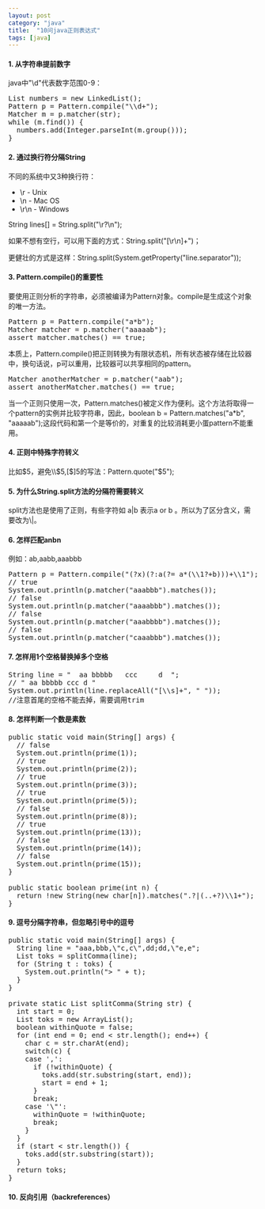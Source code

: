 ```yaml
---
layout: post
category: "java"
title:  "10问java正则表达式"
tags: [java]
---
```

#### 1. 从字符串提前数字

java中"\d"代表数字范围0-9：
<pre>
List<Integer> numbers = new LinkedList<Integer>();
Pattern p = Pattern.compile("\\d+");
Matcher m = p.matcher(str); 
while (m.find()) {
  numbers.add(Integer.parseInt(m.group()));
}
</pre>

#### 2. 通过换行符分隔String

不同的系统中又3种换行符：

* \r - Unix
* \n - Mac OS
* \r\n - Windows

String lines[] = String.split("\\r?\\n");

如果不想有空行，可以用下面的方式：String.split("[\\r\\n]+")；

更健壮的方式是这样：String.split(System.getProperty("line.separator"));

#### 3. Pattern.compile()的重要性

要使用正则分析的字符串，必须被编译为Pattern对象。compile是生成这个对象的唯一方法。
<pre>
Pattern p = Pattern.compile("a*b");
Matcher matcher = p.matcher("aaaaab");
assert matcher.matches() == true;
</pre>
本质上，Pattern.compile()把正则转换为有限状态机，所有状态被存储在比较器中，换句话说，p可以重用，比较器可以共享相同的pattern。
<pre>
Matcher anotherMatcher = p.matcher("aab");
assert anotherMatcher.matches() == true;
</pre>
当一个正则只使用一次，Pattern.matches()被定义作为便利。这个方法将取得一个pattern的实例并比较字符串，因此，boolean b = Pattern.matches("a*b", "aaaaab");这段代码和第一个是等价的，对重复的比较消耗更小蛋pattern不能重用。

#### 4. 正则中特殊字符转义

比如$5，避免\\$5,[$]5的写法：Pattern.quote("$5");

#### 5. 为什么String.split方法的分隔符需要转义

split方法也是使用了正则，有些字符如 a|b 表示a or b 。所以为了区分含义，需要改为\\|。

#### 6. 怎样匹配anbn

例如：ab,aabb,aaabbb
<pre>
Pattern p = Pattern.compile("(?x)(?:a(?= a*(\\1?+b)))+\\1");
// true
System.out.println(p.matcher("aaabbb").matches());
// false
System.out.println(p.matcher("aaaabbb").matches());
// false
System.out.println(p.matcher("aaabbbb").matches());
// false
System.out.println(p.matcher("caaabbb").matches());
</pre>

#### 7. 怎样用1个空格替换掉多个空格

<pre>
String line = "  aa bbbbb   ccc     d  ";
// " aa bbbbb ccc d "
System.out.println(line.replaceAll("[\\s]+", " "));
//注意首尾的空格不能去掉，需要调用trim
</pre>

#### 8. 怎样判断一个数是素数

<pre>
public static void main(String[] args) {
  // false
  System.out.println(prime(1));
  // true
  System.out.println(prime(2));
  // true
  System.out.println(prime(3));
  // true
  System.out.println(prime(5));
  // false
  System.out.println(prime(8));
  // true
  System.out.println(prime(13));
  // false
  System.out.println(prime(14));
  // false
  System.out.println(prime(15));
}
 
public static boolean prime(int n) {
  return !new String(new char[n]).matches(".?|(..+?)\\1+");
}
</pre>

#### 9. 逗号分隔字符串，但忽略引号中的逗号

<pre>
public static void main(String[] args) {
  String line = "aaa,bbb,\"c,c\",dd;dd,\"e,e";
  List<String> toks = splitComma(line);
  for (String t : toks) {
    System.out.println("> " + t);
  }
}
 
private static List<String> splitComma(String str) {
  int start = 0;
  List<String> toks = new ArrayList<String>();
  boolean withinQuote = false;
  for (int end = 0; end < str.length(); end++) {
    char c = str.charAt(end);
    switch(c) {
    case ',':
      if (!withinQuote) {
        toks.add(str.substring(start, end));
        start = end + 1;
      }
      break;
    case '\"':
      withinQuote = !withinQuote;
      break;
    }
  }
  if (start < str.length()) {
    toks.add(str.substring(start));
  }
  return toks;
}
</pre>

#### 10. 反向引用（backreferences）
